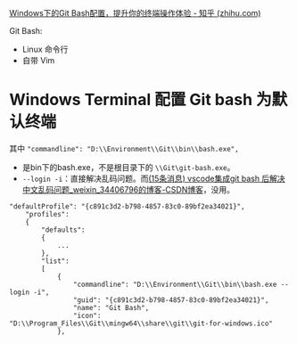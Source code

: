 [Windows下的Git Bash配置，提升你的终端操作体验 - 知乎 (zhihu.com)](https://zhuanlan.zhihu.com/p/418321777)

Git Bash: 

- Linux 命令行
- 自带 Vim

# Windows Terminal 配置 Git bash 为默认终端

其中 `"commandline": "D:\\Environment\\Git\\bin\\bash.exe",` 

- 是bin下的bash.exe，不是根目录下的 `\\Git\git-bash.exe`。
- `--login -i`：直接解决乱码问题。而[(15条消息) vscode集成git bash 后解决中文乱码问题_weixin_34406796的博客-CSDN博客](https://blog.csdn.net/weixin_34406796/article/details/89088490)，没用。

```
"defaultProfile": "{c891c3d2-b798-4857-83c0-89bf2ea34021}",
    "profiles": 
    {
        "defaults": 
        {
            ...
        },
        "list": 
        [
            {
                "commandline": "D:\\Environment\\Git\\bin\\bash.exe --login -i",
                "guid": "{c891c3d2-b798-4857-83c0-89bf2ea34021}",
                "name": "Git Bash",
                "icon": "D:\\Program_Files\\Git\\mingw64\\share\\git\\git-for-windows.ico"
            },
```
